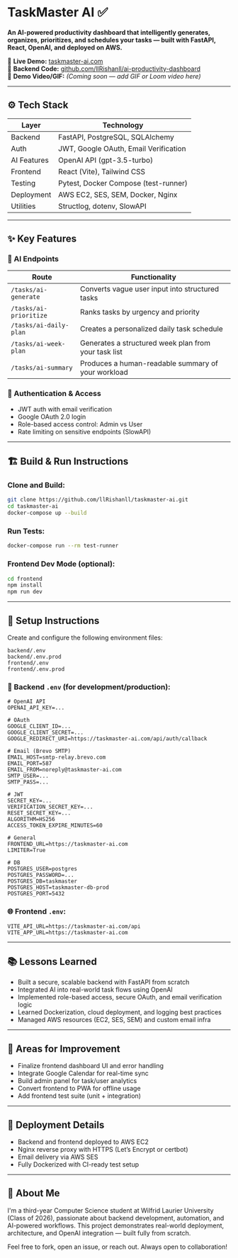 # TaskMaster AI ✅

**An AI-powered productivity dashboard that intelligently generates, organizes, prioritizes, and schedules your tasks — built with FastAPI, React, OpenAI, and deployed on AWS.**

🔗 **Live Demo:** [taskmaster-ai.com](https://taskmaster-ai.com)  
📂 **Backend Code:** [github.com/llRishanll/ai-productivity-dashboard](https://github.com/llRishanll/ai-productivity-dashboard)  
🎥 **Demo Video/GIF:** *(Coming soon — add GIF or Loom video here)*

---

## ⚙️ Tech Stack

| Layer       | Technology                             |
|-------------|----------------------------------------|
| Backend     | FastAPI, PostgreSQL, SQLAlchemy        |
| Auth        | JWT, Google OAuth, Email Verification  |
| AI Features | OpenAI API (gpt-3.5-turbo)             |
| Frontend    | React (Vite), Tailwind CSS             |
| Testing     | Pytest, Docker Compose (test-runner)   |
| Deployment  | AWS EC2, SES, SEM, Docker, Nginx       |
| Utilities   | Structlog, dotenv, SlowAPI             |

---

## ✨ Key Features

### 🧠 AI Endpoints
| Route                  | Functionality                                               |
|------------------------|-------------------------------------------------------------|
| `/tasks/ai-generate`   | Converts vague user input into structured tasks             |
| `/tasks/ai-prioritize` | Ranks tasks by urgency and priority                         |
| `/tasks/ai-daily-plan` | Creates a personalized daily task schedule                  |
| `/tasks/ai-week-plan`  | Generates a structured week plan from your task list        |
| `/tasks/ai-summary`    | Produces a human-readable summary of your workload          |

### 🔐 Authentication & Access
- JWT auth with email verification
- Google OAuth 2.0 login
- Role-based access control: Admin vs User
- Rate limiting on sensitive endpoints (SlowAPI)

---

## 🏗️ Build & Run Instructions

### Clone and Build:

```bash
git clone https://github.com/llRishanll/taskmaster-ai.git
cd taskmaster-ai
docker-compose up --build
```

### Run Tests:

```bash
docker-compose run --rm test-runner
```

### Frontend Dev Mode (optional):

```bash
cd frontend
npm install
npm run dev
```

---

## 🧪 Setup Instructions

Create and configure the following environment files:

```
backend/.env
backend/.env.prod
frontend/.env
frontend/.env.prod
```

### 🔐 Backend `.env` (for development/production):

```env
# OpenAI API
OPENAI_API_KEY=...

# OAuth
GOOGLE_CLIENT_ID=...
GOOGLE_CLIENT_SECRET=...
GOOGLE_REDIRECT_URI=https://taskmaster-ai.com/api/auth/callback

# Email (Brevo SMTP)
EMAIL_HOST=smtp-relay.brevo.com
EMAIL_PORT=587
EMAIL_FROM=noreply@taskmaster-ai.com
SMTP_USER=...
SMTP_PASS=...

# JWT
SECRET_KEY=...
VERIFICATION_SECRET_KEY=...
RESET_SECRET_KEY=...
ALGORITHM=HS256
ACCESS_TOKEN_EXPIRE_MINUTES=60

# General
FRONTEND_URL=https://taskmaster-ai.com
LIMITER=True

# DB
POSTGRES_USER=postgres
POSTGRES_PASSWORD=...
POSTGRES_DB=taskmaster
POSTGRES_HOST=taskmaster-db-prod
POSTGRES_PORT=5432
```

### 🌐 Frontend `.env`:

```env
VITE_API_URL=https://taskmaster-ai.com/api
VITE_APP_URL=https://taskmaster-ai.com
```

---

## 📚 Lessons Learned

- Built a secure, scalable backend with FastAPI from scratch
- Integrated AI into real-world task flows using OpenAI
- Implemented role-based access, secure OAuth, and email verification logic
- Learned Dockerization, cloud deployment, and logging best practices
- Managed AWS resources (EC2, SES, SEM) and custom email infra

---

## 🔧 Areas for Improvement

- Finalize frontend dashboard UI and error handling
- Integrate Google Calendar for real-time sync
- Build admin panel for task/user analytics
- Convert frontend to PWA for offline usage
- Add frontend test suite (unit + integration)

---

## 🚀 Deployment Details

- Backend and frontend deployed to AWS EC2
- Nginx reverse proxy with HTTPS (Let’s Encrypt or certbot)
- Email delivery via AWS SES
- Fully Dockerized with CI-ready test setup

---

## 👋 About Me

I'm a third-year Computer Science student at Wilfrid Laurier University (Class of 2026), passionate about backend development, automation, and AI-powered workflows. This project demonstrates real-world deployment, architecture, and OpenAI integration — built fully from scratch.

Feel free to fork, open an issue, or reach out. Always open to collaboration!
